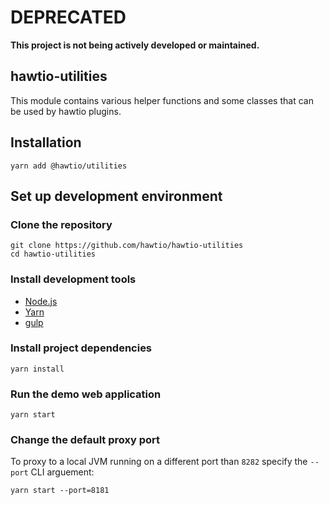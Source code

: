 # DEPRECATED

**This project is not being actively developed or maintained.**

## hawtio-utilities

This module contains various helper functions and some classes that can be used by hawtio plugins.

## Installation

```
yarn add @hawtio/utilities
```

## Set up development environment

### Clone the repository

```
git clone https://github.com/hawtio/hawtio-utilities
cd hawtio-utilities
```

### Install development tools

* [Node.js](http://nodejs.org)
* [Yarn](https://yarnpkg.com)
* [gulp](http://gulpjs.com/)

### Install project dependencies

```
yarn install
```

### Run the demo web application

```
yarn start
```

### Change the default proxy port

To proxy to a local JVM running on a different port than `8282` specify the `--port` CLI arguement:
```
yarn start --port=8181
```
